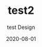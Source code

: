 ---
title: test2
subtitle: test Design
layout: default
modal-id: 10
date: 2020-08-01
img: test1.jpg
thumbnail: gallery_test_2.jpg
alt: image-alt
project-date: july 2020
client: Start Bootstrap
category: Web Development
description: test started.

---